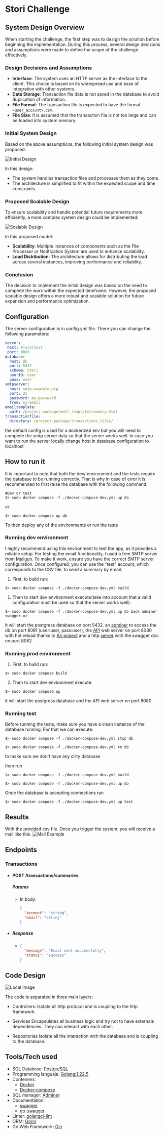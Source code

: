 # Stori Challenge

## System Design Overview

When starting the challenge, the first step was to design the solution before beginning the implementation. During this process, several design decisions and assumptions were made to define the scope of the challenge effectively.

### Design Decisions and Assumptions

- **Interface**: The system uses an HTTP server as the interface to the client. This choice is based on its widespread use and ease of integration with other systems.
- **Data Storage**: Transaction file data is not saved in the database to avoid duplication of information.
- **File Format**: The transaction file is expected to have the format `<user_account>.csv`.
- **File Size**: It is assumed that the transaction file is not too large and can be loaded into system memory.

### Initial System Design

Based on the above assumptions, the following initial system design was proposed:

![Initial Design](./doc/simpleInfra.png)

In this design:
- The system handles transaction files and processes them as they come.
- The architecture is simplified to fit within the expected scope and time constraints.

### Proposed Scalable Design

To ensure scalability and handle potential future requirements more efficiently, a more complex system design could be implemented:

![Scalable Design](./doc/complexDising.png)

In this proposed model:
- **Scalability**: Multiple instances of components such as the File Processor or Notification System are used to enhance scalability.
- **Load Distribution**: The architecture allows for distributing the load across several instances, improving performance and reliability.

### Conclusion

The decision to implement the initial design was based on the need to complete the work within the expected timeframe. However, the proposed scalable design offers a more robust and scalable solution for future expansion and performance optimization.



## Configuration
The server configuration is in config.yml file. There you can change the following parameters:

```yaml
server:
 host: #localhost
 port: 8080
database:
  host: db
  port: 5432
  schema: Stori
  userID: user
  pass: user
smtpserver:
  host: smtp.example.org
  port: 25
  password: my-password
  from: my-email
emailtemplate:
  path: /project-package/mail_template/summary.html
transactionfile:
  directory: /project-package/transactions_files/
```
the default config is used for a dockerized env but you will need to complete the smtp server data so that the server works well. In case you want to run the server locally change host in database configuration to localhost


## How to run it

It is important to note that both the dev/ environment and the tests require the database to be running correctly. That is why in case of error it is recommended to first raise the database with the following command:
```
#Dev or test
$> sudo docker compose -f ./docker-compose-dev.yml up db
```
or 
```
$> sudo docker compose up db
```
To then deploy any of the environments or run the tests


### Running dev environment

I highly recommend using this environment to test the app, as it provides a reliable setup. For testing the email functionality, I used a free SMTP server from [Mailgun](https://www.mailgun.com/). To make it work, ensure you have the correct SMTP server configuration. Once configured, you can use the "test" account, which corresponds to the CSV file, to send a summary by email.

1. First, to build run: 
```
$> sudo docker compose -f ./docker-compose-dev.yml build
```
1. Then to start dev environment execute(take into account that a valid configuration must be used so that the server works well):
```
$> sudo docker compose -f ./docker-compose-dev.yml up db back adminer swagger-ui
```
it will start the postgress database on port 5432, an [adminer](localhost:8081) to access the db on port 8081 (user:user, pass:user), the [API](localhost:8080) web server on port 8080 with hot reload thanks to [Air project](https://github.com/cosmtrek/air) and a http [server](localhost:8082) with the swagger doc on port 8082

### Running prod environment
1. First, to build run: 
```
$> sudo docker compose build
```
2. Then to start dev environment execute:
```
$> sudo docker compose up
```
it will start the postgress database and the API web server on port 8080

### Running test
Before running the tests, make sure you have a clean instance of the database running. For that we can execute:
```
$> sudo docker compose -f ./docker-compose-dev.yml stop db
```
```
$> sudo docker compose -f ./docker-compose-dev.yml rm db
```
to make sure we don't have any dirty database

then run

```
$> sudo docker compose -f ./docker-compose-dev.yml build
```
```
$> sudo docker compose -f ./docker-compose-dev.yml up db
```

Once the database is accepting connections run

```
$> sudo docker compose -f ./docker-compose-dev.yml up test
```
## Results
With the provided csv file. Once you trigger the system, you will receive a mail like this.
![Mail Example](./doc/mail_example.png)

## Endpoints

### Transactions

- #### POST /transactions/summaries
    ##### Params
    - In body:
        ```json
        {
          "account": "string",
          "email": "string"
        }
        ```
- ##### Response
    - 
        ```json
        {
          "message": "Email sent successfully",
          "status": "success"
        }
        ```        

## Code Design
![Local Image](./doc/infra.jpeg)

The code is separated in three main layers:

- Controllers: 
  Isolate all http protocol and is coupling to the http framework.

- Services
  Encapsulates all business logic and try not to have externals dependencies. They can interact with each other.

- Repositories
  Isolate all the interaction with the database and is coupling to the database.
  

## Tools/Tech used
- SQL Database:  [PostgreSQL](https://www.postgresql.org/)
- Programming languaje:  [Golang:1.22.5](https://go.dev/)
- Conteiners: 
  - [Docker](https://docs.docker.com/)
  - [Docker-compose](https://docs.docker.com/compose/)
- SQL manager:  [Adminer](https://www.adminer.org/)
- Documentation: 
  - [swagger](https://swagger.io/)
  - [go-swagger](https://github.com/go-swagger/go-swagger)
- Linter:  [golangci-lint](https://golangci-lint.run/)
- ORM:  [Gorm](https://gorm.io/)
- Go Web Framework:  [Gin](https://gin-gonic.com/)